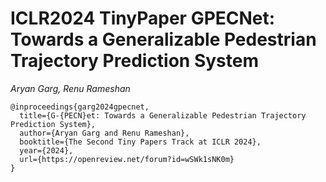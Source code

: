 # ICLR2024 TinyPaper GPECNet: Towards a Generalizable Pedestrian Trajectory Prediction System

*Aryan Garg, Renu Rameshan*

```
@inproceedings{garg2024gpecnet,
  title={G-{PECN}et: Towards a Generalizable Pedestrian Trajectory Prediction System},
  author={Aryan Garg and Renu Rameshan},
  booktitle={The Second Tiny Papers Track at ICLR 2024},
  year={2024},
  url={https://openreview.net/forum?id=wSWk1sNK0m}
}
```
